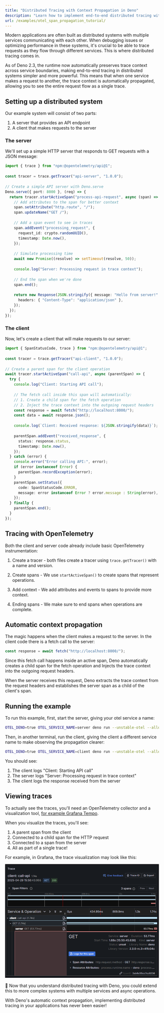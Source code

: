 ```yaml
---
title: "Distributed Tracing with Context Propagation in Deno"
description: "Learn how to implement end-to-end distributed tracing with automatic context propagation in Deno applications. This tutorial covers creating traced services, automatic propagation of trace context, and visualizing distributed traces."
url: /examples/otel_span_propagation_tutorial/
---
```


Modern applications are often built as distributed systems with multiple
services communicating with each other. When debugging issues or optimizing
performance in these systems, it's crucial to be able to trace requests as they
flow through different services. This is where distributed tracing comes in.

As of Deno 2.3, the runtime now automatically preserves trace context across
service boundaries, making end-to-end tracing in distributed systems simpler and
more powerful. This means that when one service makes a request to another, the
trace context is automatically propagated, allowing you to see the entire
request flow as a single trace.

## Setting up a distributed system

Our example system will consist of two parts:

1. A server that provides an API endpoint
2. A client that makes requests to the server

### The server

We'll set up a simple HTTP server that responds to GET requests with a JSON
message:

```ts title="server.ts"
import { trace } from "npm:@opentelemetry/api@1";

const tracer = trace.getTracer("api-server", "1.0.0");

// Create a simple API server with Deno.serve
Deno.serve({ port: 8000 }, (req) => {
  return tracer.startActiveSpan("process-api-request", async (span) => {
    // Add attributes to the span for better context
    span.setAttribute("http.route", "/");
    span.updateName("GET /");

    // Add a span event to see in traces
    span.addEvent("processing_request", {
      request_id: crypto.randomUUID(),
      timestamp: Date.now(),
    });

    // Simulate processing time
    await new Promise((resolve) => setTimeout(resolve, 50));

    console.log("Server: Processing request in trace context");

    // End the span when we're done
    span.end();

    return new Response(JSON.stringify({ message: "Hello from server!" }), {
      headers: { "Content-Type": "application/json" },
    });
  });
});
```

### The client

Now, let's create a client that will make requests to our server:

```ts title="client.ts"
import { SpanStatusCode, trace } from "npm:@opentelemetry/api@1";

const tracer = trace.getTracer("api-client", "1.0.0");

// Create a parent span for the client operation
await tracer.startActiveSpan("call-api", async (parentSpan) => {
  try {
    console.log("Client: Starting API call");

    // The fetch call inside this span will automatically:
    // 1. Create a child span for the fetch operation
    // 2. Inject the trace context into the outgoing request headers
    const response = await fetch("http://localhost:8000/");
    const data = await response.json();

    console.log(`Client: Received response: ${JSON.stringify(data)}`);

    parentSpan.addEvent("received_response", {
      status: response.status,
      timestamp: Date.now(),
    });
  } catch (error) {
    console.error("Error calling API:", error);
    if (error instanceof Error) {
      parentSpan.recordException(error);
    }
    parentSpan.setStatus({
      code: SpanStatusCode.ERROR,
      message: error instanceof Error ? error.message : String(error),
    });
  } finally {
    parentSpan.end();
  }
});
```

## Tracing with OpenTelemetry

Both the client and server code already include basic OpenTelemetry
instrumentation:

1. Create a tracer - both files create a tracer using `trace.getTracer()` with a
   name and version.

2. Create spans - We use `startActiveSpan()` to create spans that represent
   operations.

3. Add context - We add attributes and events to spans to provide more context.

4. Ending spans - We make sure to end spans when operations are complete.

## Automatic context propagation

The magic happens when the client makes a request to the server. In the client
code there is a fetch call to the server:

```ts
const response = await fetch("http://localhost:8000/");
```

Since this fetch call happens inside an active span, Deno automatically creates
a child span for the fetch operation and Injects the trace context into the
outgoing request headers.

When the server receives this request, Deno extracts the trace context from the
request headers and establishes the server span as a child of the client's span.

## Running the example

To run this example, first, start the server, giving your otel service a name:

```sh
OTEL_DENO=true OTEL_SERVICE_NAME=server deno run --unstable-otel --allow-net server.ts
```

Then, in another terminal, run the client, giving the client a different service
name to make observing the propagation clearer:

```sh
OTEL_DENO=true OTEL_SERVICE_NAME=client deno run --unstable-otel --allow-net client.ts
```

You should see:

1. The client logs "Client: Starting API call"
2. The server logs "Server: Processing request in trace context"
3. The client logs the response received from the server

## Viewing traces

To actually see the traces, you'll need an OpenTelemetry collector and a
visualization tool,
[for example Grafana Tempo](/runtime/fundamentals/open_telemetry/#quick-start).

When you visualize the traces, you'll see:

1. A parent span from the client
2. Connected to a child span for the HTTP request
3. Connected to a span from the server
4. All as part of a single trace!

For example, in Grafana, the trace visualization may look like this:

![Viewing expanded traces in Grafana](./images/how-to/grafana/propagation.png)

🦕 Now that you understand distributed tracing with Deno, you could extend this
to more complex systems with multiple services and async operations.

With Deno's automatic context propagation, implementing distributed tracing in
your applications has never been easier!
